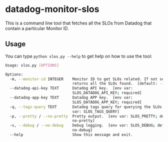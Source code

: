 # datadog-monitor-slos

This is a command line tool that fetches all the SLOs from Datadog that contain a particular Monitor ID.

## Usage

You can type `python slos.py --help` to get help on how to use the tool:

```bash
Usage: slos.py [OPTIONS]

Options:
  -m, --monitor-id INTEGER    Monitor ID to get SLOs related. If not set, it
                              returns all the SLOs found.  [default: -1]
  --datadog-api-key TEXT      Datadog API key.  [env var:
                              SLOS_DATADOG_API_KEY; required]
  --datadog-app-key TEXT      Datadog APP key.  [env var:
                              SLOS_DATADOG_APP_KEY; required]
  -q, --tags-query TEXT       Datadog tags query for querying the SLOs.  [env
                              var: SLOS_TAGS_QUERY]
  -p, --pretty / --no-pretty  Pretty output.  [env var: SLOS_PRETTY; default:
                              no-pretty]
  -v, --debug / --no-debug    Debug logging.  [env var: SLOS_DEBUG; default:
                              no-debug]
  --help                      Show this message and exit.
```
